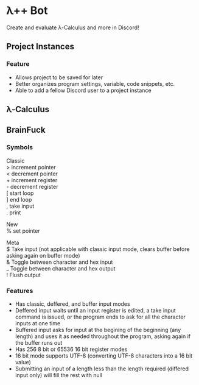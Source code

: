 # λ++ Bot
Create and evaluate λ-Calculus and more in Discord!

## Project Instances
### Feature
 - Allows project to be saved for later
 - Better organizes program settings, variable, code snippets, etc.
 - Able to add a fellow Discord user to a project instance

## λ-Calculus

## BrainFuck
### Symbols
Classic  
\>  increment pointer  
<  decrement pointer  
\+  increment register  
\-  decrement register  
\[  start loop  
\]  end loop  
,  take input  
\.  print  

New  
%  set pointer  

Meta  
$  Take input (not applicable with classic input mode, clears buffer before asking again on buffer mode)  
&  Toggle between character and hex input  
\_  Toggle between character and hex output  
\!  Flush output  

### Features
 - Has classic, deffered, and buffer input modes  
 - Deffered input waits until an input register is edited, a take input command is issued, or the program ends to ask for all the character inputs at one time  
 - Buffered input asks for input at the begining of the beginning (any length) and uses it as needed throughout the program, asking again if the buffer runs out  
 - Has 256 8 bit or 65536 16 bit register modes  
 - 16 bit mode supports UTF-8 (converting UTF-8 characters into a 16 bit value)  
 - Submitting an input of a length less than the length required (differed input only) will fill the rest with null  

